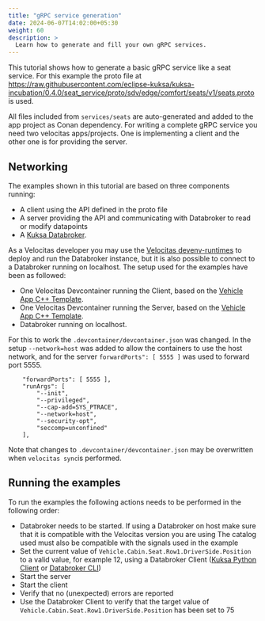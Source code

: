 ```yaml
---
title: "gRPC service generation"
date: 2024-06-07T14:02:00+05:30
weight: 60
description: >
  Learn how to generate and fill your own gRPC services.
---
```


This tutorial shows how to generate a basic gRPC service like a seat service. For this example the proto file at <https://raw.githubusercontent.com/eclipse-kuksa/kuksa-incubation/0.4.0/seat_service/proto/sdv/edge/comfort/seats/v1/seats.proto> is used.

All files included from `services/seats` are auto-generated and added to the app project as Conan dependency.
For writing a complete gRPC service you need two velocitas apps/projects.
One is implementing a client and the other one is for providing the server.

## Networking

The examples shown in this tutorial are based on three components running:

* A client using the API defined in the proto file
* A server providing the API and communicating with Databroker to read or modify datapoints
* A [Kuksa Databroker](https://github.com/eclipse-kuksa/kuksa-databroker).

As a Velocitas developer you may use the [Velocitas devenv-runtimes](https://github.com/eclipse-velocitas/devenv-runtimes) to deploy and run the Databroker instance, but it is also possible to connect to a Databroker running on localhost.
The setup used for the examples have been as followed:

* One Velocitas Devcontainer running the Client, based on the [Vehicle App C++ Template](https://github.com/eclipse-velocitas/vehicle-app-cpp-template).
* One Velocitas Devcontainer running the Server, based on the [Vehicle App C++ Template](https://github.com/eclipse-velocitas/vehicle-app-cpp-template).
* Databroker running on localhost.

For this to work the `.devcontainer/devcontainer.json` was changed.
In the setup `--network=host` was added to allow the containers to use the host network, 
and for the server `forwardPorts": [ 5555 ]` was used to forward port 5555.

```
    "forwardPorts": [ 5555 ],
	"runArgs": [
		"--init",
		"--privileged",
		"--cap-add=SYS_PTRACE",
		"--network=host",
		"--security-opt",
		"seccomp=unconfined"
	],
```

Note that changes to `.devcontainer/devcontainer.json` may be overwritten when `velocitas sync`is performed.

## Running the examples

To run the examples the following actions needs to be performed in the following order:

* Databroker needs to be started. 
  If using a Databroker on host make sure that it is compatible with the Velocitas version you are using
  The catalog used must also be compatible with the signals used in the example
* Set the current value of `Vehicle.Cabin.Seat.Row1.DriverSide.Position` to a valid value, for example 12, using a Databroker Client ([Kuksa Python Client](https://pypi.org/project/kuksa-client/) or [Databroker CLI](https://github.com/eclipse-kuksa/kuksa-databroker))
* Start the server
* Start the client
* Verify that no (unexpected) errors are reported
* Use the Databroker Client to verify that the target value of `Vehicle.Cabin.Seat.Row1.DriverSide.Position` has been set to 75
